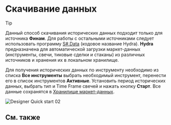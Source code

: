 # Скачивание данных

> [!TIP]
> Данный способ скачивания исторических данных подходит только для источника **Финам**. Для работы с остальными источниками следует использовать программу [S\#.Data](Hydra.md) (кодовое название Hydra). **Hydra** предназначена для автоматической загрузки маркет\-данных (инструменты, свечи, тиковые сделки и стаканы) из различных источников и хранения их в локальном хранилище. 

Для получения исторических данных по инструменту необходимо из списка **Все инструменты** выбрать необходимый инструмент, перенести его в список инструментов **Активные**. Установить период исторических данных, выбрать тип и Time Frame свечей и нажать кнопку **Старт**. Все данные сохранятся в [Хранилище маркет\-данных](Designer_Repository_of_historical_data.md).

![Designer Quick start 02](~/images/Designer_Quick_start_02.png)

## См. также
